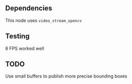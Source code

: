 
## Dependencies
This node uses ```video_stream_opencv```

## Testing
6 FPS worked well

## TODO 
Use small buffers to publish more precise bounding boxes